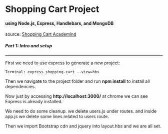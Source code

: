 # Shopping Cart Project

#### using Node.js, Express, Handlebars, and MongoDB
source: [Shopping Cart Academind](https://www.youtube.com/watch?v=riSKBb7KbFI&list=PL55RiY5tL51rajp7Xr_zk-fCFtzdlGKUp&index=3)
##### Part 1: Intro and setup
---
First we need to use express to generate a new project:

```
Terminal: express shopping-cart --view=hbs
```
Then we navigate to the project folder and run __npm install__ to install all dependencies.

Now just by accessing __http://localhost:3000/__ at chrome we can see Express is already installed.

We need to do some cleanup. we delete users.js under routes. and inside app.js we delete some lines related to users route.

Then we import Bootstrap cdn and jquery into layout.hbs and we are all set. 





